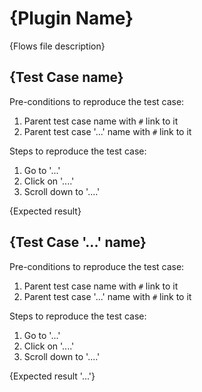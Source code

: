 # {Plugin Name}

{Flows file description}

## {Test Case name}

Pre-conditions to reproduce the test case:
1. Parent test case name with `#` link to it
2. Parent test case '...' name with `#` link to it

Steps to reproduce the test case:
1. Go to '...'
2. Click on '....'
3. Scroll down to '....'


{Expected result}

## {Test Case '...' name}

Pre-conditions to reproduce the test case:
1. Parent test case name with `#` link to it
2. Parent test case '...' name with `#` link to it

Steps to reproduce the test case:
1. Go to '...'
2. Click on '....'
3. Scroll down to '....'


{Expected result '...'}
